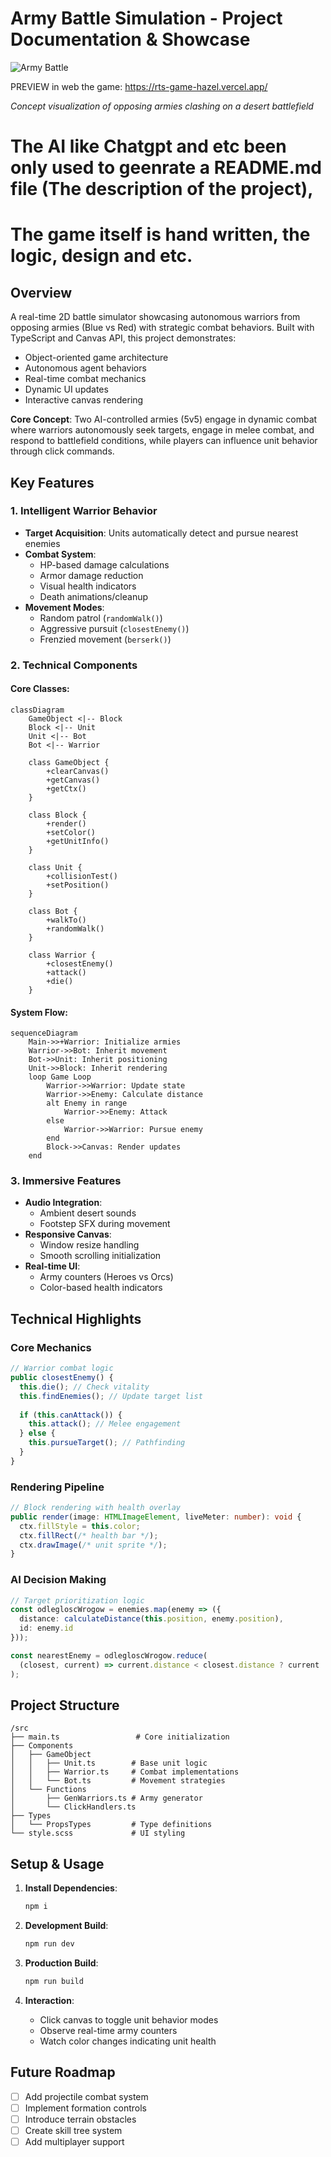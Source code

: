 # Army Battle Simulation - Project Documentation & Showcase


![Army Battle](./rts.png)

PREVIEW in web the game: https://rts-game-hazel.vercel.app/

*Concept visualization of opposing armies clashing on a desert battlefield*

# The AI like Chatgpt and etc been only used to geenrate a README.md file (The description of the project),
# The game itself is hand written, the logic, design and etc. 

## Overview
A real-time 2D battle simulator showcasing autonomous warriors from opposing armies (Blue vs Red) with strategic combat behaviors. Built with TypeScript and Canvas API, this project demonstrates:

- Object-oriented game architecture
- Autonomous agent behaviors
- Real-time combat mechanics
- Dynamic UI updates
- Interactive canvas rendering

**Core Concept**: Two AI-controlled armies (5v5) engage in dynamic combat where warriors autonomously seek targets, engage in melee combat, and respond to battlefield conditions, while players can influence unit behavior through click commands.

## Key Features

### 1. Intelligent Warrior Behavior
- **Target Acquisition**: Units automatically detect and pursue nearest enemies
- **Combat System**: 
  - HP-based damage calculations
  - Armor damage reduction
  - Visual health indicators
  - Death animations/cleanup
- **Movement Modes**:
  - Random patrol (`randomWalk()`)
  - Aggressive pursuit (`closestEnemy()`)
  - Frenzied movement (`berserk()`)

### 2. Technical Components
#### Core Classes:
```mermaid
classDiagram
    GameObject <|-- Block
    Block <|-- Unit
    Unit <|-- Bot
    Bot <|-- Warrior
    
    class GameObject {
        +clearCanvas()
        +getCanvas()
        +getCtx()
    }
    
    class Block {
        +render()
        +setColor()
        +getUnitInfo()
    }
    
    class Unit {
        +collisionTest()
        +setPosition()
    }
    
    class Bot {
        +walkTo()
        +randomWalk()
    }
    
    class Warrior {
        +closestEnemy()
        +attack()
        +die()
    }
```

#### System Flow:
```mermaid
sequenceDiagram
    Main->>+Warrior: Initialize armies
    Warrior->>Bot: Inherit movement
    Bot->>Unit: Inherit positioning
    Unit->>Block: Inherit rendering
    loop Game Loop
        Warrior->>Warrior: Update state
        Warrior->>Enemy: Calculate distance
        alt Enemy in range
            Warrior->>Enemy: Attack
        else
            Warrior->>Warrior: Pursue enemy
        end
        Block->>Canvas: Render updates
    end
```

### 3. Immersive Features
- **Audio Integration**: 
  - Ambient desert sounds
  - Footstep SFX during movement
- **Responsive Canvas**: 
  - Window resize handling
  - Smooth scrolling initialization
- **Real-time UI**: 
  - Army counters (Heroes vs Orcs)
  - Color-based health indicators

## Technical Highlights

### Core Mechanics
```ts
// Warrior combat logic
public closestEnemy() {
  this.die(); // Check vitality
  this.findEnemies(); // Update target list
  
  if (this.canAttack()) {
    this.attack(); // Melee engagement
  } else {
    this.pursueTarget(); // Pathfinding
  }
}
```

### Rendering Pipeline
```ts
// Block rendering with health overlay
public render(image: HTMLImageElement, liveMeter: number): void {
  ctx.fillStyle = this.color;
  ctx.fillRect(/* health bar */);
  ctx.drawImage(/* unit sprite */);
}
```

### AI Decision Making
```ts
// Target prioritization logic
const odlegloscWrogow = enemies.map(enemy => ({
  distance: calculateDistance(this.position, enemy.position),
  id: enemy.id
}));

const nearestEnemy = odlegloscWrogow.reduce(
  (closest, current) => current.distance < closest.distance ? current : closest
);
```

## Project Structure
```
/src
├── main.ts                 # Core initialization
├── Components
│   ├── GameObject
│   │   ├── Unit.ts        # Base unit logic
│   │   ├── Warrior.ts     # Combat implementations
│   │   └── Bot.ts         # Movement strategies
│   └── Functions
│       ├── GenWarriors.ts # Army generator
│       └── ClickHandlers.ts
├── Types
│   └── PropsTypes         # Type definitions
└── style.scss             # UI styling
```

## Setup & Usage
1. **Install Dependencies**:
   ```bash
   npm i
   ```

2. **Development Build**:
   ```bash
   npm run dev
   ```

3. **Production Build**:
   ```bash
   npm run build
   ```

4. **Interaction**:
   - Click canvas to toggle unit behavior modes
   - Observe real-time army counters
   - Watch color changes indicating unit health

## Future Roadmap
- [ ] Add projectile combat system
- [ ] Implement formation controls
- [ ] Introduce terrain obstacles
- [ ] Create skill tree system
- [ ] Add multiplayer support
